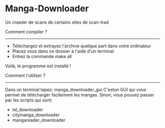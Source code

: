 Manga-Downloader
================

Un crawler de scans de certains sites de scan-trad

Comment compiler ?
__________________

- Téléchargez et extrayez l'archive quelque part dans votre ordinateur
- Placez vous dans ce dossier à l'aide d'un terminal
- Entrez la commande make all

Voilà, le programme est installé !

Comment l'utiliser ?
____________________

Dans un terminal tapez: manga_downloader_gui
C'estun GUI qui vous permet de télécharger facilement les mangas. Sinon, vous
pouvez passer par les scripts qui sont:

- lel_downloader
- citymanga_downloader
- mangareader_downloader
